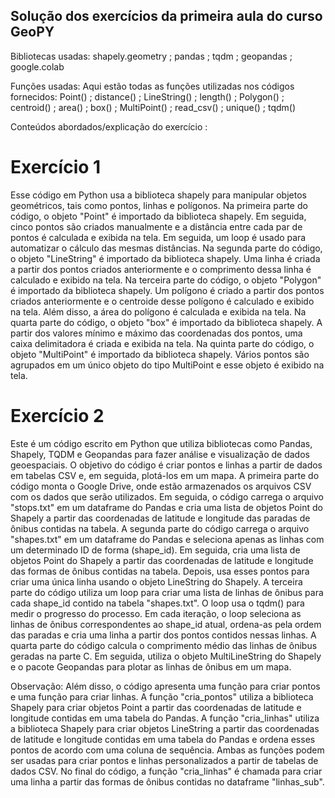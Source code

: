 ## Solução dos exercícios da primeira aula do curso GeoPY

Bibliotecas usadas: shapely.geometry ; pandas ; tqdm ; geopandas ; google.colab

Funções usadas:
Aqui estão todas as funções utilizadas nos códigos fornecidos:
Point() ; distance() ;  LineString() ; length() ; Polygon() ; centroid() ; area() ; box() ; MultiPoint() ; read_csv() ; unique() ; tqdm()

Conteúdos abordados/explicação do exercício :
# Exercício 1 #
Esse código em Python usa a biblioteca shapely para manipular objetos geométricos, tais como pontos, linhas e polígonos.
Na primeira parte do código, o objeto "Point" é importado da biblioteca shapely. Em seguida, cinco pontos são criados manualmente e a distância entre cada par de pontos é calculada e exibida na tela. Em seguida, um loop é usado para automatizar o cálculo das mesmas distâncias.
Na segunda parte do código, o objeto "LineString" é importado da biblioteca shapely. Uma linha é criada a partir dos pontos criados anteriormente e o comprimento dessa linha é calculado e exibido na tela.
Na terceira parte do código, o objeto "Polygon" é importado da biblioteca shapely. Um polígono é criado a partir dos pontos criados anteriormente e o centroide desse polígono é calculado e exibido na tela. Além disso, a área do polígono é calculada e exibida na tela.
Na quarta parte do código, o objeto "box" é importado da biblioteca shapely. A partir dos valores mínimo e máximo das coordenadas dos pontos, uma caixa delimitadora é criada e exibida na tela.
Na quinta parte do código, o objeto "MultiPoint" é importado da biblioteca shapely. Vários pontos são agrupados em um único objeto do tipo MultiPoint e esse objeto é exibido na tela.

# Exercício 2 #
Este é um código escrito em Python que utiliza bibliotecas como Pandas, Shapely, TQDM e Geopandas para fazer análise e visualização de dados geoespaciais. O objetivo do código é criar pontos e linhas a partir de dados em tabelas CSV e, em seguida, plotá-los em um mapa.
A primeira parte do código monta o Google Drive, onde estão armazenados os arquivos CSV com os dados que serão utilizados. Em seguida, o código carrega o arquivo "stops.txt" em um dataframe do Pandas e cria uma lista de objetos Point do Shapely a partir das coordenadas de latitude e longitude das paradas de ônibus contidas na tabela. 
A segunda parte do código carrega o arquivo "shapes.txt" em um dataframe do Pandas e seleciona apenas as linhas com um determinado ID de forma (shape_id). Em seguida, cria uma lista de objetos Point do Shapely a partir das coordenadas de latitude e longitude das formas de ônibus contidas na tabela. Depois, usa esses pontos para criar uma única linha usando o objeto LineString do Shapely.
 A terceira parte do código utiliza um loop para criar uma lista de linhas de ônibus para cada shape_id contido na tabela "shapes.txt". O loop usa o tqdm() para medir o progresso do processo. Em cada iteração, o loop seleciona as linhas de ônibus correspondentes ao shape_id atual, ordena-as pela ordem das paradas e cria uma linha a partir dos pontos contidos nessas linhas.
A quarta parte do código calcula o comprimento médio das linhas de ônibus geradas na parte C. Em seguida, utiliza o objeto MultiLineString do Shapely e o pacote Geopandas para plotar as linhas de ônibus em um mapa.

Observação:
Além disso, o código apresenta uma função para criar pontos e uma função para criar linhas. A função "cria_pontos" utiliza a biblioteca Shapely para criar objetos Point a partir das coordenadas de latitude e longitude contidas em uma tabela do Pandas. A função "cria_linhas" utiliza a biblioteca Shapely para criar objetos LineString a partir das coordenadas de latitude e longitude contidas em uma tabela do Pandas e ordena esses pontos de acordo com uma coluna de sequência. Ambas as funções podem ser usadas para criar pontos e linhas personalizados a partir de tabelas de dados CSV. No final do código, a função "cria_linhas" é chamada para criar uma linha a partir das formas de ônibus contidas no dataframe "linhas_sub".
